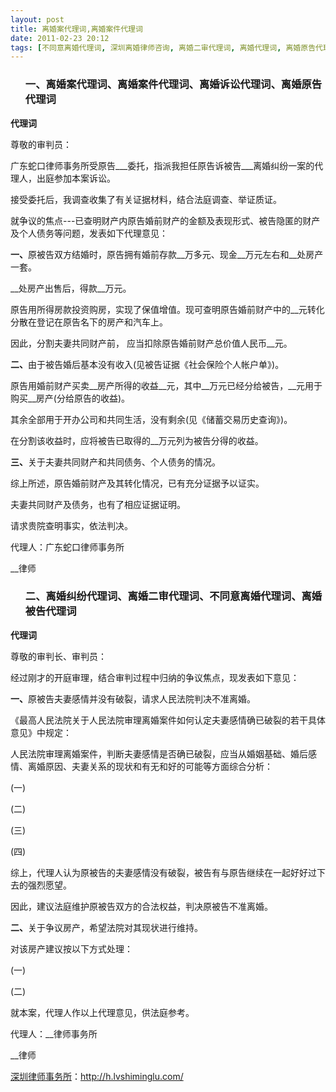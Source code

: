 ```yaml
---
layout: post
title: 离婚案代理词,离婚案件代理词
date: 2011-02-23 20:12
tags: [不同意离婚代理词, 深圳离婚律师咨询, 离婚二审代理词, 离婚代理词, 离婚原告代理词, 离婚案件, 离婚纠纷代理词, 离婚被告代理词, 离婚诉讼代理词]
---
```

<ol>
<h3>一、离婚案代理词、离婚案件代理词、离婚诉讼代理词、离婚原告代理词</h3>
</ol>
<strong>代理词</strong>

尊敬的审判员：

广东蛇口律师事务所受原告___委托，指派我担任原告诉被告___离婚纠纷一案的代理人，出庭参加本案诉讼。

接受委托后，我调查收集了有关证据材料，结合法庭调查、举证质证。

就争议的焦点---已查明财产内原告婚前财产的金额及表现形式、被告隐匿的财产及个人债务等问题，发表如下代理意见：

<strong>一、</strong>原被告双方结婚时，原告拥有婚前存款__万多元、现金__万元左右和__处房产一套。

__处房产出售后，得款__万元。

原告用所得房款投资购房，实现了保值增值。现可查明原告婚前财产中的__元转化分散在登记在原告名下的房产和汽车上。

因此，分割夫妻共同财产前， 应当扣除原告婚前财产总价值人民币__元。

<strong>二、</strong>由于被告婚后基本没有收入(见被告证据《社会保险个人帐户单》)。

原告用婚前财产买卖__房产所得的收益__元，其中__万元已经分给被告，__元用于购买__房产(分给原告的收益)。

其余全部用于开办公司和共同生活，没有剩余(见《储蓄交易历史查询》)。

在分割该收益时，应将被告已取得的__万元列为被告分得的收益。

<strong>三、</strong>关于夫妻共同财产和共同债务、个人债务的情况。

综上所述，原告婚前财产及其转化情况，已有充分证据予以证实。

夫妻共同财产及债务，也有了相应证据证明。

请求贵院查明事实，依法判决。

代理人：广东蛇口律师事务所

__律师
<ol>
<h3>二、离婚纠纷代理词、离婚二审代理词、不同意离婚代理词、离婚被告代理词</h3>
</ol>
<strong>代理词</strong>

尊敬的审判长、审判员：

经过刚才的开庭审理，结合审判过程中归纳的争议焦点，现发表如下意见：

<strong>一、</strong>原被告夫妻感情并没有破裂，请求人民法院判决不准离婚。

《最高人民法院关于人民法院审理离婚案件如何认定夫妻感情确已破裂的若干具体意见》中规定：

人民法院审理离婚案件，判断夫妻感情是否确已破裂，应当从婚姻基础、婚后感情、离婚原因、夫妻关系的现状和有无和好的可能等方面综合分析：

(一)

(二)

(三)

(四)

综上，代理人认为原被告的夫妻感情没有破裂，被告有与原告继续在一起好好过下去的强烈愿望。

因此，建议法庭维护原被告双方的合法权益，判决原被告不准离婚。

<strong>二、</strong>关于争议房产，希望法院对其现状进行维持。

对该房产建议按以下方式处理：

(一)

(二)

就本案，代理人作以上代理意见，供法庭参考。

代理人：__律师事务所

__律师

<a href="http://h.lvshiminglu.com/">深圳律师事务所</a>：<a href="http://h.lvshiminglu.com/">http://h.lvshiminglu.com/</a>

